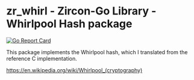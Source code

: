 # zr_whirl - Zircon-Go Library - Whirlpool Hash package
[![Go Report Card](https://goreportcard.com/badge/github.com/balacode/zr_whirl)](https://goreportcard.com/report/github.com/balacode/zr_whirl)  

This package implements the Whirlpool hash, which I translated from the reference C implementation.

https://en.wikipedia.org/wiki/Whirlpool_(cryptography)
